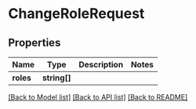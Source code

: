 # ChangeRoleRequest

## Properties
Name | Type | Description | Notes
------------ | ------------- | ------------- | -------------
**roles** | **string[]** |  | 

[[Back to Model list]](../README.md#documentation-for-models) [[Back to API list]](../README.md#documentation-for-api-endpoints) [[Back to README]](../README.md)


